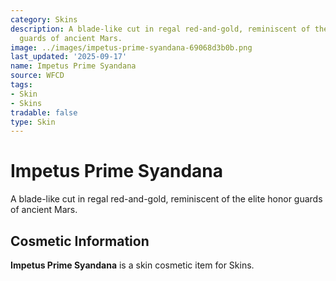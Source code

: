 ```yaml
---
category: Skins
description: A blade-like cut in regal red-and-gold, reminiscent of the elite honor
  guards of ancient Mars.
image: ../images/impetus-prime-syandana-69068d3b0b.png
last_updated: '2025-09-17'
name: Impetus Prime Syandana
source: WFCD
tags:
- Skin
- Skins
tradable: false
type: Skin
---
```


# Impetus Prime Syandana

A blade-like cut in regal red-and-gold, reminiscent of the elite honor guards of ancient Mars.

## Cosmetic Information

**Impetus Prime Syandana** is a skin cosmetic item for Skins.

